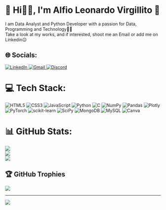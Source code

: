# 💫 Hi👋🏻, I'm Alfio Leonardo Virgillito 💫
I am Data Analyst and Python Developer with a passion for Data, Programming and Technology👨‍💻 
<br>Take a look at my works, and if interested, shoot me an Email or add me on Linkedin😉<br>


## 🌐 Socials:
<a href="https://www.linkedin.com/in/alfio-leonardo-virgillito-8b3096250/" target="_blank">
  <img src="https://img.shields.io/badge/LinkedIn-%230077B5.svg?logo=linkedin&logoColor=white" alt="LinkedIn" />
</a> 
<a href="mailto:alfiovirgillito7@gmail.com" target="_blank">
  <img src="https://img.shields.io/badge/Gmail-%23D14836.svg?logo=gmail&logoColor=white" alt="Gmail" />
</a>
<a href="https://discord.gg/Leonardo01" target="_blank">
  <img src="https://img.shields.io/badge/Discord-%237289DA.svg?logo=discord&logoColor=white" alt="Discord" />
</a>


# 💻 Tech Stack:
![HTML5](https://img.shields.io/badge/html5-%23E34F26.svg?style=for-the-badge&logo=html5&logoColor=white) ![CSS3](https://img.shields.io/badge/css3-%231572B6.svg?style=for-the-badge&logo=css3&logoColor=white) ![JavaScript](https://img.shields.io/badge/javascript-%23323330.svg?style=for-the-badge&logo=javascript&logoColor=%23F7DF1E) ![Python](https://img.shields.io/badge/python-3670A0?style=for-the-badge&logo=python&logoColor=ffdd54) ![C](https://img.shields.io/badge/c-%2300599C.svg?style=for-the-badge&logo=c&logoColor=white) ![NumPy](https://img.shields.io/badge/numpy-%23013243.svg?style=for-the-badge&logo=numpy&logoColor=white) ![Pandas](https://img.shields.io/badge/pandas-%23150458.svg?style=for-the-badge&logo=pandas&logoColor=white) ![Plotly](https://img.shields.io/badge/Plotly-%233F4F75.svg?style=for-the-badge&logo=plotly&logoColor=white) ![PyTorch](https://img.shields.io/badge/PyTorch-%23EE4C2C.svg?style=for-the-badge&logo=PyTorch&logoColor=white) ![scikit-learn](https://img.shields.io/badge/scikit--learn-%23F7931E.svg?style=for-the-badge&logo=scikit-learn&logoColor=white) ![SciPy](https://img.shields.io/badge/SciPy-%230C55A5.svg?style=for-the-badge&logo=scipy&logoColor=%white) ![MongoDB](https://img.shields.io/badge/MongoDB-%234ea94b.svg?style=for-the-badge&logo=mongodb&logoColor=white) ![MySQL](https://img.shields.io/badge/mysql-%2300f.svg?style=for-the-badge&logo=mysql&logoColor=white) ![Canva](https://img.shields.io/badge/Canva-%2300C4CC.svg?style=for-the-badge&logo=Canva&logoColor=white)
# 📊 GitHub Stats:
![](https://github-readme-stats.vercel.app/api?username=LeonardoVirgillito&theme=dark&hide_border=false&include_all_commits=false&count_private=false)<br/>
![](https://github-readme-streak-stats.herokuapp.com/?user=LeonardoVirgillito&theme=dark&hide_border=false)<br/>
![](https://github-readme-stats.vercel.app/api/top-langs/?username=LeonardoVirgillito&theme=dark&hide_border=false&include_all_commits=false&count_private=false&layout=compact)

## 🏆 GitHub Trophies
![](https://github-profile-trophy.vercel.app/?username=LeonardoVirgillito&theme=radical&no-frame=false&no-bg=true&margin-w=4)

---
[![](https://visitcount.itsvg.in/api?id=LeonardoVirgillito&icon=2&color=3)](https://visitcount.itsvg.in)

<!-- Proudly created with GPRM ( https://gprm.itsvg.in ) -->
